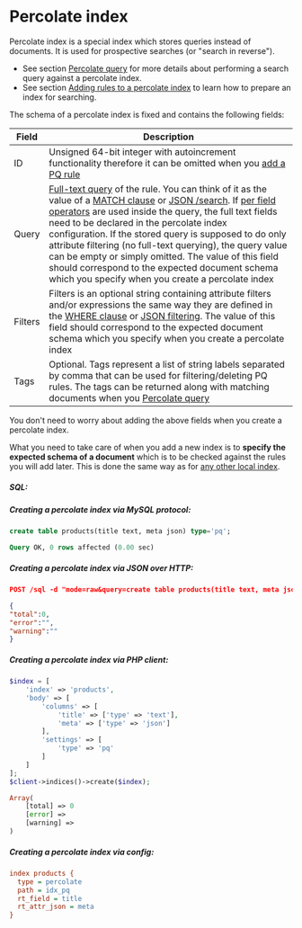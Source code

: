 # Percolate index

<!-- example pq -->
Percolate index is a special index which stores queries instead of documents. It is used for prospective searches (or "search in reverse").

* See section [Percolate query](Searching/Percolate_query.md) for more details about performing a search query against a percolate index.
* See section [Adding rules to a percolate index](Adding_documents_to_an_index/Adding_rules_to_a_percolate_index.md) to learn how to prepare an index for searching.

The schema of a percolate index is fixed and contains the following fields:

| Field | Description |
| - | - |
| ID| Unsigned 64-bit integer with autoincrement functionality therefore it can be omitted when you [add a PQ rule](Adding_documents_to_an_index/Adding_rules_to_a_percolate_index.md) |
| Query | [Full-text query](Searching/Full_text_matching/Basic_usage.md) of the rule. You can think of it as the value of a [MATCH clause](Searching/Full_text_matching/Basic_usage.md) or [JSON /search](Searching/Full_text_matching/Basic_usage.md#HTTP). If [per field operators](Searching/Full_text_matching/Operators.md) are used inside the query, the full text fields need to be declared in the percolate index configuration. If the stored query is supposed to do only attribute filtering (no full-text querying), the query value can be empty or simply omitted. The value of this field should correspond to the expected document schema which you specify when you create a percolate index |
| Filters | Filters is an optional string containing attribute filters and/or expressions the same way they are defined in the [WHERE clause](Searching/Filters.md#WHERE) or [JSON filtering](Searching/Filters.md#HTTP). The value of this field should correspond to the expected document schema which you specify when you create a percolate index |
| Tags | Optional. Tags represent a list of string labels separated by comma that can be used for filtering/deleting PQ rules. The tags can be returned along with matching documents when you [Percolate query](Searching/Percolate_query.md) |

You don't need to worry about adding the above fields when you create a percolate index.

What you need to take care of when you add a new index is to **specify the expected schema of a document** which is to be checked against the rules you will add later. This is done the same way as for [any other local index](Creating_an_index/Local_indexes.md).


<!-- intro -->
##### SQL:

<!-- request SQL -->
##### Creating a percolate index via MySQL protocol:

```sql
create table products(title text, meta json) type='pq';
```
<!-- response SQL -->

```sql
Query OK, 0 rows affected (0.00 sec)
```

<!-- request HTTP -->
##### Creating a percolate index via JSON over HTTP:

```json
POST /sql -d "mode=raw&query=create table products(title text, meta json) type='pq'"
```

<!-- response HTTP -->

```json
{
"total":0,
"error":"",
"warning":""
}
```

<!-- request PHP -->
##### Creating a percolate index via PHP client:

```php
$index = [
    'index' => 'products',
    'body' => [
        'columns' => [
            'title' => ['type' => 'text'],
            'meta' => ['type' => 'json']
        ],
        'settings' => [
            'type' => 'pq'
        ]
    ]
];
$client->indices()->create($index);
```
<!-- response PHP -->
```php
Array(
    [total] => 0
    [error] => 
    [warning] =>
)
```
<!-- request CONFIG -->
##### Creating a percolate index via config:

```ini
index products {
  type = percolate
  path = idx_pq
  rt_field = title
  rt_attr_json = meta
}
```
<!-- end -->
